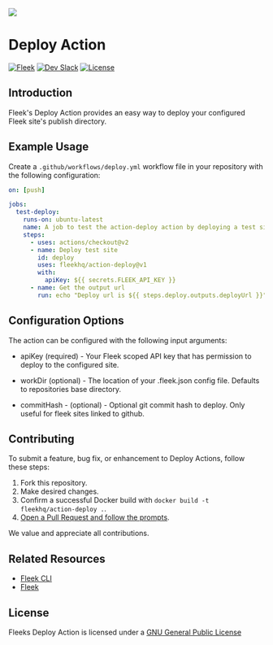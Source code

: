 ![](https://storageapi.fleek.co/fleek-team-bucket/Blog%20Inline/ic-action.png)

# Deploy Action
[![Fleek](https://img.shields.io/badge/Made%20by-Fleek-blue)](https://fleek.co/)
[![Dev Slack](https://img.shields.io/badge/Dev%20Slack-Channel-blue)](https://slack.fleek.co/)
[![License](https://img.shields.io/badge/License-MIT-green)](https://github.com/FleekHQ/space-sdk/blob/master/LICENSE)


## Introduction

Fleek's Deploy Action provides an easy way to deploy your configured Fleek site's publish directory.

## Example Usage

Create a `.github/workflows/deploy.yml` workflow file in your repository with the following configuration:

```yml
on: [push]

jobs:
  test-deploy:
    runs-on: ubuntu-latest
    name: A job to test the action-deploy action by deploying a test site
    steps:
      - uses: actions/checkout@v2
      - name: Deploy test site
        id: deploy
        uses: fleekhq/action-deploy@v1
        with:
          apiKey: ${{ secrets.FLEEK_API_KEY }}
      - name: Get the output url
        run: echo "Deploy url is ${{ steps.deploy.outputs.deployUrl }}"
```


## Configuration Options

The action can be configured with the following input arguments:

- apiKey (required) - Your Fleek scoped API key that has permission to deploy to the configured site. 

- workDir (optional) - The location of your .fleek.json config file. Defaults to repositories base directory.

- commitHash - (optional) - Optional git commit hash to deploy. Only useful for fleek sites linked to github.

## Contributing

To submit a feature, bug fix, or enhancement to Deploy Actions, follow these steps:

1. Fork this repository.
2. Make desired changes.
3. Confirm a successful Docker build with `docker build -t fleekhq/action-deploy .`.
4. [Open a Pull Request and follow the prompts](https://github.com/fleekhq/action-deploy/compare).

We value and appreciate all contributions.

## Related Resources

- [Fleek CLI](https://github.com/fleekhq/fleek-cli)
- [Fleek](https://fleek.co)

## License

Fleeks Deploy Action is licensed under a [GNU General Public License](LICENSE)
